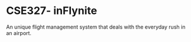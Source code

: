 # CSE327- inFlynite
An unique flight management system that deals with the everyday rush in an airport.
